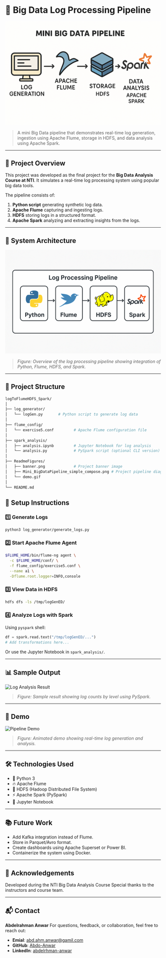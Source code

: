 
# 🚀 Big Data Log Processing Pipeline


![Project Banner](ReadmeFigures/Mini_BigDataPipeline_simple_compose.png) 


> A mini Big Data pipeline that demonstrates real-time log generation, ingestion using Apache Flume, storage in HDFS, and data analysis using Apache Spark.

---

## 📌 Project Overview

This project was developed as the final project for the **Big Data Analysis Course at NTI**. It simulates a real-time log processing system using popular big data tools.

The pipeline consists of:

1. **Python script** generating synthetic log data.
2. **Apache Flume** capturing and ingesting logs.
3. **HDFS** storing logs in a structured format.
4. **Apache Spark** analyzing and extracting insights from the logs.

---

## 🔄 System Architecture

![Architecture Diagram](ReadmeFigures/Mini_BigDataPipeline_simple_compose2.png)
> *Figure: Overview of the log processing pipeline showing integration of Python, Flume, HDFS, and Spark.*

---

## 📂 Project Structure

```bash
logToFlumeHDFS_Spark/
│
├── log_generator/
│   └── logGen.py       # Python script to generate log data
│
├── flume_config/
│   └── exercise5.conf         # Apache Flume configuration file
│
├── spark_analysis/
│   ├── analysis.ipynb         # Jupyter Notebook for log analysis
│   └── analysis.py            # PySpark script (optional CLI version)
│
├── ReadmeFigures/
│   ├── banner.png             # Project banner image
│   ├── Mini_BigDataPipeline_simple_compose.png # Project pipeline diagram
│   └── demo.gif               
│
└── README.md

```


## 🔧 Setup Instructions

### 1️⃣ Generate Logs

```bash
python3 log_generator/generate_logs.py
```

### 2️⃣ Start Apache Flume Agent

```bash
$FLUME_HOME/bin/flume-ng agent \
  -c $FLUME_HOME/conf/ \
  -f flume_config/exercise5.conf \
  --name a1 \
  -Dflume.root.logger=INFO,console
```

### 3️⃣ View Data in HDFS

```bash
hdfs dfs -ls /tmp/logGenED/
```

### 4️⃣ Analyze Logs with Spark

Using `pyspark` shell:

```python
df = spark.read.text("/tmp/logGenED/...")
# Add transformations here...
```

Or use the Jupyter Notebook in `spark_analysis/`.

---

## 📊 Sample Output

![Log Analysis Result](assets/sample-output.png)

> *Figure: Sample result showing log counts by level using PySpark.*

---

## 🎥 Demo

![Pipeline Demo](ReadmeFigures/demo.gif)

> *Figure: Animated demo showing real-time log generation and analysis.*

---

## 🛠️ Technologies Used

* 🐍 Python 3
* 🔥 Apache Flume
* 🐘 HDFS (Hadoop Distributed File System)
* ⚡ Apache Spark (PySpark)
* 📁 Jupyter Notebook

---

## 📚 Future Work

* Add Kafka integration instead of Flume.
* Store in Parquet/Avro format.
* Create dashboards using Apache Superset or Power BI.
* Containerize the system using Docker.

---

## 🤝 Acknowledgements

Developed during the NTI Big Data Analysis Course
Special thanks to the instructors and course team.

---

## 📬 Contact

**Abdelrahman Anwar**
For questions, feedback, or collaboration, feel free to reach out:

- **Emial**: [abd.ahm.anwar@gamil.com](mailto:abd.ahm.anwar@gamil.com)
- **GitHub**: [Abdo-Anwar](https://github.com/Abdo-Anwar)
- **LinkedIn**: [abdelrhman-anwar](https://www.linkedin.com/in/abdelrhman-anwar)


